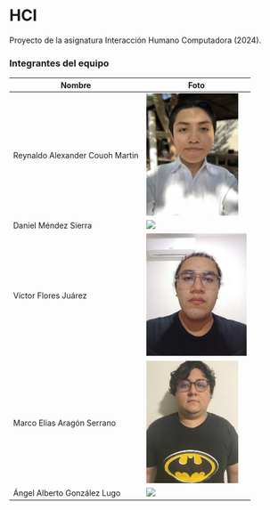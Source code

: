 # HCI
Proyecto de la asignatura Interacción Humano Computadora (2024).

### Integrantes del equipo

| Nombre                         | Foto                                                 |
|--------------------------------|------------------------------------------------------|
| Reynaldo Alexander Couoh Martin| <img src="assets/images/reynaldo.jpg" height="220">         |
| Daniel Méndez Sierra          | <img src="assets/images/daniel.jpg" height="220">           |
| Víctor Flores Juárez          | <img src="assets/images/victor.jpeg" height="220">           |
| Marco Elias Aragón Serrano    | <img src="assets/images/marco.jpg" height="220">            |
| Ángel Alberto González Lugo   | <img src="assets/images/angel.jpg" height="220">            |

